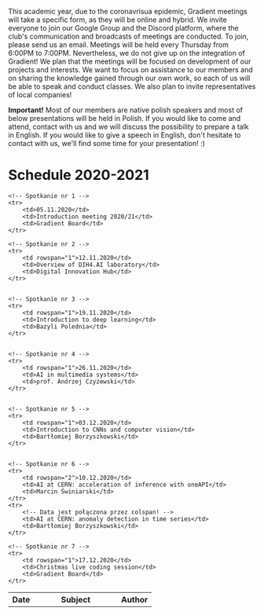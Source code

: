 This academic year, due to the coronavrisua epidemic, Gradient meetings will take a specific form, as they will be online and hybrid.
We invite everyone to join our Google Group and the Discord platform, where the club's communication and broadcasts of meetings are conducted.
To join, please send us an email. Meetings will be held every Thursday from 6:00PM to 7:00PM. Nevertheless, we do not give up on the integration of Gradient!
We plan that the meetings will be focused on development of our projects and interests.
We want to focus on assistance to our members and on sharing the knowledge gained through our own work, so each of us will be able to speak and conduct classes.
We also plan to invite representatives of local companies!

**Important!** Most of our members are native polish speakers and most of below presentations will be held in Polish.
 If you would like to come and attend, contact with us and we will discuss the possibility to prepare a talk in English.
 If you would like to give a speech in English, don't hesitate to contact with us, we'll find some time
 for your presentation! :)

# Schedule 2020-2021

<table>
    <tr>
        <th style="width:18%;">Date</th>
        <th style="width:58%;">Subject</th>
        <th style="width:29%;">Author</th>
    </tr>

    <!-- Spotkanie nr 1 -->
    <tr>
        <td>05.11.2020</td>
        <td>Introduction meeting 2020/21</td>
        <td>Gradient Board</td>
    </tr>

    <!-- Spotkanie nr 2 -->
    <tr>
        <td rowspan="1">12.11.2020</td>
        <td>Overview of DIH4.AI laboratory</td>
        <td>Digital Innovation Hub</td>
    </tr>


    <!-- Spotkanie nr 3 -->
    <tr>
        <td rowspan="1">19.11.2020</td>
        <td>Introduction to deep learning</td>
        <td>Bazyli Polednia</td>
    </tr>


    <!-- Spotkanie nr 4 -->
    <tr>
        <td rowspan="1">26.11.2020</td>
        <td>AI in multimedia systems</td>
        <td>prof. Andrzej Czyżewski</td>
    </tr>


    <!-- Spotkanie nr 5 -->
    <tr>
        <td rowspan="1">03.12.2020</td>
        <td>Introduction to CNNs and computer vision</td>
        <td>Bartłomiej Borzyszkowski</td>
    </tr>


    <!-- Spotkanie nr 6 -->
    <tr>
        <td rowspan="2">10.12.2020</td>
        <td>AI at CERN: acceleration of inference with oneAPI</td>
        <td>Marcin Świniarski</td>
    </tr>
    <tr>
        <!-- Data jest połączona przez colspan! -->
        <td>AI at CERN: anomaly detection in time series</td>
        <td>Bartłomiej Borzyszkowski</td>
    </tr>
	
	<!-- Spotkanie nr 7 -->
    <tr>
        <td rowspan="1">17.12.2020</td>
        <td>Christmas live coding session</td>
        <td>Gradient Board</td>
    </tr>

	

</table>

